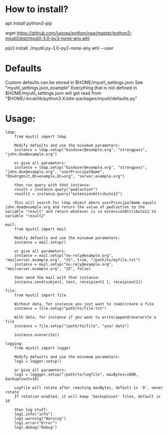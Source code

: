 # How to install?

apt install python3-pip

wget https://github.com/juposs/python/raw/master/python3-myutil/dist/myutil-3.0-py3-none-any.whl

pip3 install ./myutil.py-3.0-py2-none-any.whl --user

# Defaults
Custom defaults can be stored in $HOME/myutil_settings.json
See "myutil_settings.json_example"
Everything that is not defined in $HOME/myutil_settings.json will get read from
"$HOME/.local/lib/python3.X/site-packages/myutil/defaults.py"

# Usage:

    ldap:
        from myutil import ldap

        Modify defaults and use the minumum parameters:
        instance = ldap.setup("binduser@example.org", "strongpass", "john.doe@example.org")

        or give all parameters:
        instance = ldap.setup("binduser@example.org", "strongpass", "john.doe@example.org", "userPrincipalName", "OU=OrgUnit,DC=example,DC=org", "server.example.org")

        then run query with that instance:
        result = instance.query("pwdlastset")
        result2 = instance.query("extensionAttribute12")

        This will search for ldap object where userPrincipalName equals john.doe@example.org and return the value of pwdlastlet to the variable "result" and return whatever is in extensionAttribute12 to variable "result2"

    mail:
        from myutil import mail

        Modify defaults and use the minumum parameters:
        instance = mail.setup()

        or give all parameters:
        instance = mail.setup("no-rely@example.org", "mailserver.example.org", "25", true, "/path/to/myfile.txt")
        instance = mail.setup("no-rely@example.org", "mailserver.example.org", "25", false)

        then send the mail with that instance:
        instance.send(subject, text, receipient1 [, receipient2])

    file:
        from myutil import file

        Without data, for instance you just want to read/create a file
        instance = file.setup("path/to/file.txt")

        With data, for instance if you want to write/append/overwrite a file
        instance = file.setup("/path/to/file", "your data")

        instance.overwrite()

    logging:
        from myutil import logger

        Modify defaults and use the minumum parameters:
        log1 = logger.setup()

        or give all parameters:
        log1 = loggger.setup("/path/to/logfile", maxBytes=1000, backupCount=10)

        Logfile will rotate after reaching maxBytes, default is '0', never rotate
        If rotation enabled, it will keep 'backupCount' files, default is 10

        then log stuff:
        log1.info("info")
        log1.warning("Warning")
        log1.error("Error")
        log1.debug("Debug")
